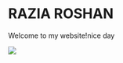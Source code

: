 <html>

<body>
  <h1>RAZIA ROSHAN</h1>
  <p>Welcome to my website!nice day</p>
  <img src="https://content.codecademy.com/articles/github-pages-via-web-app/happy-ice-cream.gif" />
</body>

</html>
